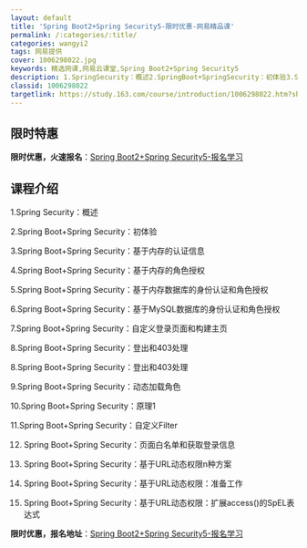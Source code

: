 ```yaml
---
layout: default
title: 'Spring Boot2+Spring Security5-限时优惠-网易精品课'
permalink: /:categories/:title/
categories: wangyi2
tags: 网易提供
cover: 1006298022.jpg
keywords: 精选网课,网易云课堂,Spring Boot2+Spring Security5
description: 1.SpringSecurity：概述2.SpringBoot+SpringSecurity：初体验3.SpringBo
classid: 1006298022
targetlink: https://study.163.com/course/introduction/1006298022.htm?share=1&shareId=1025206652&utm_campaign=share&utm_medium=iphoneShare&utm_source=&utm_u=1025206652
---
```


## 限时特惠

**限时优惠，火速报名**：[Spring Boot2+Spring Security5-报名学习](https://study.163.com/course/introduction/1006298022.htm?share=1&shareId=1025206652&utm_campaign=share&utm_medium=iphoneShare&utm_source=&utm_u=1025206652)

## 课程介绍

1.Spring Security：概述



2.Spring Boot+Spring Security：初体验



3.Spring Boot+Spring Security：基于内存的认证信息



4.Spring Boot+Spring Security：基于内存的角色授权



5.Spring Boot+Spring Security：基于内存数据库的身份认证和角色授权



6.Spring Boot+Spring Security：基于MySQL数据库的身份认证和角色授权



7.Spring Boot+Spring Security：自定义登录页面和构建主页



8.Spring Boot+Spring Security：登出和403处理



8.Spring Boot+Spring Security：登出和403处理



9.Spring Boot+Spring Security：动态加载角色



10.Spring Boot+Spring Security：原理1



11.Spring Boot+Spring Security：自定义Filter



12.	Spring Boot+Spring Security：页面白名单和获取登录信息



13.	Spring Boot+Spring Security：基于URL动态权限n种方案



14.	Spring Boot+Spring Security：基于URL动态权限：准备工作



15.	Spring Boot+Spring Security：基于URL动态权限：扩展access()的SpEL表达式

**限时优惠，报名地址**：[Spring Boot2+Spring Security5-报名学习](https://study.163.com/course/introduction/1006298022.htm?share=1&shareId=1025206652&utm_campaign=share&utm_medium=iphoneShare&utm_source=&utm_u=1025206652)

